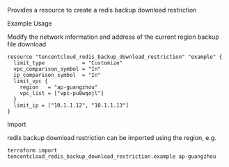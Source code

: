 Provides a resource to create a redis backup download restriction

Example Usage

Modify the network information and address of the current region backup file download

```hcl
resource "tencentcloud_redis_backup_download_restriction" "example" {
  limit_type            = "Customize"
  vpc_comparison_symbol = "In"
  ip_comparison_symbol  = "In"
  limit_vpc {
    region   = "ap-guangzhou"
    vpc_list = ["vpc-pu8wqojl"]
  }
  limit_ip = ["10.1.1.12", "10.1.1.13"]
}
```

Import

redis backup download restriction can be imported using the region, e.g.

```
terraform import tencentcloud_redis_backup_download_restriction.example ap-guangzhou
```
